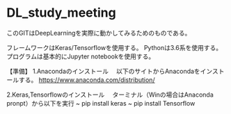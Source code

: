 # DL_study_meeting

このGITはDeepLearningを実際に動かしてみるためのものである。

フレームワークはKeras/Tensorflowを使用する。
Pythonは3.6系を使用する。
プログラムは基本的にJupyter notebookを使用する。

【準備】
1.Anacondaのインストール
　以下のサイトからAnacondaをインストールする。
 https://www.anaconda.com/distribution/
 
2.Keras,Tensorflowのインストール
　ターミナル（Winの場合はAnaconda pronpt）から以下を実行
 ~ pip install keras
 ~ pip install Tensorflow

